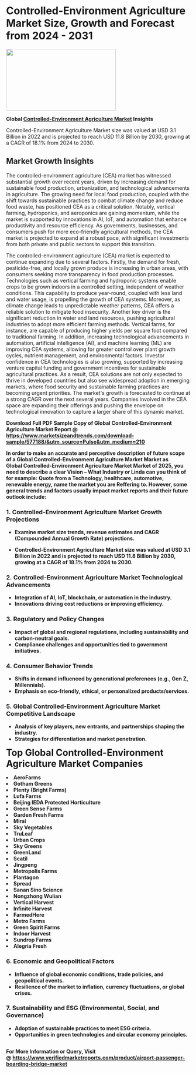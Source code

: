 <H1>Controlled-Environment Agriculture Market Size, Growth and Forecast from 2024 - 2031</H1><img class="aligncenter size-medium wp-image-584254" src="https://thirdeyenews.in/wp-content/uploads/2024/09/Global-Market-Research-300x168.jpeg" alt="" width="300" height="168" /><p><strong>Global&nbsp;<a href="https://www.marketsizeandtrends.com/download-sample/577188/&amp;utm_source=Pulse&amp;utm_medium=210">Controlled-Environment Agriculture Market</a> Insights</strong></p><p>Controlled-Environment Agriculture Market size was valued at USD 3.1 Billion in 2022 and is projected to reach USD 11.8 Billion by 2030, growing at a CAGR of 18.1% from 2024 to 2030.</p><p><h2>Market Growth Insights</h2> <p>The controlled-environment agriculture (CEA) market has witnessed substantial growth over recent years, driven by increasing demand for sustainable food production, urbanization, and technological advancements in agriculture. The growing need for local food production, coupled with the shift towards sustainable practices to combat climate change and reduce food waste, has positioned CEA as a critical solution. Notably, vertical farming, hydroponics, and aeroponics are gaining momentum, while the market is supported by innovations in AI, IoT, and automation that enhance productivity and resource efficiency. As governments, businesses, and consumers push for more eco-friendly agricultural methods, the CEA market is projected to expand at a robust pace, with significant investments from both private and public sectors to support this transition.</p> <p><strong></strong></p> <p>The controlled-environment agriculture (CEA) market is expected to continue expanding due to several factors. Firstly, the demand for fresh, pesticide-free, and locally grown produce is increasing in urban areas, with consumers seeking more transparency in food production processes. Technologies such as vertical farming and hydroponic systems enable crops to be grown indoors in a controlled setting, independent of weather conditions. This capability to produce year-round, coupled with less land and water usage, is propelling the growth of CEA systems. Moreover, as climate change leads to unpredictable weather patterns, CEA offers a reliable solution to mitigate food insecurity. Another key driver is the significant reduction in water and land resources, pushing agricultural industries to adopt more efficient farming methods. Vertical farms, for instance, are capable of producing higher yields per square foot compared to traditional farming. In addition, increasing technological advancements in automation, artificial intelligence (AI), and machine learning (ML) are improving CEA systems, allowing for greater control over plant growth cycles, nutrient management, and environmental factors. Investor confidence in CEA technologies is also growing, supported by increasing venture capital funding and government incentives for sustainable agricultural practices. As a result, CEA solutions are not only expected to thrive in developed countries but also see widespread adoption in emerging markets, where food security and sustainable farming practices are becoming urgent priorities. The market's growth is forecasted to continue at a strong CAGR over the next several years. Companies involved in the CEA space are expanding their offerings and pushing the envelope on technological innovation to capture a larger share of this dynamic market. <p><strong></p><p><span class=""><strong>Download Full PDF Sample Copy of Global Controlled-Environment Agriculture Market Report</strong> @ <a href="https://www.marketsizeandtrends.com/download-sample/577188/&amp;utm_source=Pulse&amp;utm_medium=210" target="_blank">https://www.marketsizeandtrends.com/download-sample/577188/&amp;utm_source=Pulse&amp;utm_medium=210</a></span></p><p>In order to make an accurate and perceptive description of future scope of a Global&nbsp;Controlled-Environment Agriculture Market Market as Global&nbsp;Controlled-Environment Agriculture Market Market of 2025, you need to describe a clear Vision &ndash; What Industry or Linda can you think of for example: Quote from a Technology, healthcare, automotive, renewable energy, name the market you are Reffering to. However, some general trends and factors usually impact market reports and their future outlook include:</p><h3>1.&nbsp;<strong>Controlled-Environment Agriculture Market Growth Projections</strong></h3><ul><li>Examine market size trends, revenue estimates and CAGR (Compounded Annual Growth Rate) projections.</li><li><p>Controlled-Environment Agriculture Market size was valued at USD 3.1 Billion in 2022 and is projected to reach USD 11.8 Billion by 2030, growing at a CAGR of 18.1% from 2024 to 2030.</p></li></ul><h3>2.&nbsp;<strong>Controlled-Environment Agriculture Market Technological Advancements</strong></h3><ul><li>Integration of AI, IoT, blockchain, or automation in the industry.</li><li>Innovations driving cost reductions or improving efficiency.</li></ul><h3>3.&nbsp;<strong>Regulatory and Policy Changes</strong></h3><ul><li>Impact of global and regional regulations, including sustainability and carbon-neutral goals.</li><li>Compliance challenges and opportunities tied to government initiatives.</li></ul><h3>4.&nbsp;<strong>Consumer Behavior Trends</strong></h3><ul><li>Shifts in demand influenced by generational preferences (e.g., Gen Z, Millennials).</li><li>Emphasis on eco-friendly, ethical, or personalized products/services.</li></ul><h3>5.&nbsp;<strong>Global Controlled-Environment Agriculture Market Competitive Landscape</strong></h3><ul><li>Analysis of key players, new entrants, and partnerships shaping the industry.</li><li>Strategies for differentiation and market penetration.</li></ul><p data-pm-slice="1 1 []"><span style="color: inherit; font-family: inherit; font-size: 25px;">Top Global Controlled-Environment Agriculture Market Companies</span></p><div class="" data-test-id=""><p><li>AeroFarms</li><li> Gotham Greens</li><li> Plenty (Bright Farms)</li><li> Lufa Farms</li><li> Beijing IEDA Protected Horticulture</li><li> Green Sense Farms</li><li> Garden Fresh Farms</li><li> Mirai</li><li> Sky Vegetables</li><li> TruLeaf</li><li> Urban Crops</li><li> Sky Greens</li><li> GreenLand</li><li> Scatil</li><li> Jingpeng</li><li> Metropolis Farms</li><li> Plantagon</li><li> Spread</li><li> Sanan Sino Science</li><li> Nongzhong Wulian</li><li> Vertical Harvest</li><li> Infinite Harvest</li><li> FarmedHere</li><li> Metro Farms</li><li> Green Spirit Farms</li><li> Indoor Harvest</li><li> Sundrop Farms</li><li> Alegria Fresh</li></p></div><h3>6.&nbsp;<strong>Economic and Geopolitical Factors</strong></h3><ul><li>Influence of global economic conditions, trade policies, and geopolitical events.</li><li>Resilience of the market to inflation, currency fluctuations, or global crises.</li></ul><h3>7.&nbsp;<strong>Sustainability and ESG (Environmental, Social, and Governance)</strong></h3><ul><li>Adoption of sustainable practices to meet ESG criteria.</li><li>Opportunities in green technologies and circular economy principles.</li></ul><h2><strong style="font-size: 14px;">For More Information or Query, Visit @&nbsp;</strong><a style="background-color: #ffffff; font-size: 14px;" href="https://www.marketsizeandtrends.com/report/controlled-environment-agriculture-market/" target="_blank">https://www.verifiedmarketreports.com/product/airport-passenger-boarding-bridge-market</a></h2>
